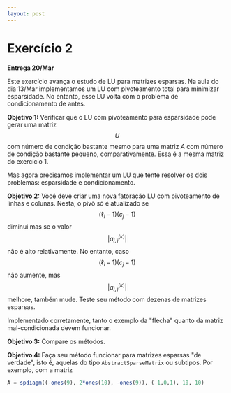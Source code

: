 ```yaml
---
layout: post
---
```

# Exercício 2

**Entrega 20/Mar**

Este exercício avança o estudo de LU para matrizes esparsas.
Na aula do dia 13/Mar implementamos um LU com pivoteamento total para minimizar
esparsidade. No entanto, esse LU volta com o problema de condicionamento de
antes.

**Objetivo 1:** Verificar que o LU com pivoteamento para esparsidade pode gerar
uma matriz $$U$$ com número de condição bastante mesmo para uma matriz $A$ com
número de condição bastante pequeno, comparativamente. Essa é a mesma matriz
do exercício 1.

Mas agora precisamos implementar um LU que tente resolver os dois problemas:
esparsidade e condicionamento.

**Objetivo 2:** Você deve criar uma nova fatoração LU com pivoteamento de linhas
e colunas. Nesta, o pivô só é atualizado se $$ (\ell_i-1)(c_j-1) $$ diminui mas
se o valor $$ \vert a^{(k)}_{i,j}\vert $$ não é alto relativamente.
No entanto, caso $$ (\ell_i-1)(c_j-1) $$ não aumente, mas $$ \vert a^{(k)}_{i,j}\vert $$
melhore, também mude.
Teste seu método com dezenas de matrizes esparsas.

Implementado corretamente, tanto o exemplo da "flecha" quanto da matriz
mal-condicionada devem funcionar.

**Objetivo 3:** Compare os métodos.

**Objetivo 4:** Faça seu método funcionar para matrizes esparsas "de verdade",
isto é, aquelas do tipo `AbstractSparseMatrix` ou subtipos.
Por exemplo, com a matriz
```julia
A = spdiagm((-ones(9), 2*ones(10), -ones(9)), (-1,0,1), 10, 10)
```
